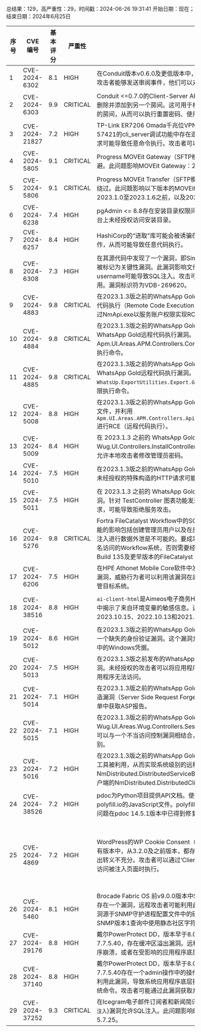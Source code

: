 总结果：129，高严重性：29，时间戳：2024-06-26 19:31:41
开始日期：现在；结束日期：2024年6月25日

| 序号 | CVE 编号 | 基本评分 | 严重性 | 描述 | 参考文献 |
|-----|--------|------------|----------|-------------|------------|
| 1 | CVE-2024-6302 | 8.1  | HIGH | 在Conduit版本v0.6.0及更低版本中，在处理审阅操作时缺乏权限检查，因此，如果攻击者能够发送审阅事件，他们可以对同一服务器上的任何用户的消息进行审阅。 | [1]https://conduit.rs/changelog/#v0-7-0-2024-04-25<br>[2]https://gitlab.com/famedly/conduit/-/releases/v0.7.0 |
| 2 | CVE-2024-6303 | 9.9  | CRITICAL | Conduit <=0.7.0的Client-Server API中存在权限缺失，允许任何别名从一个房间删除并添加到另一个房间。这可用于权限提升，通过将`#admins`别名移动到他们控制的房间，从而可以执行重置密码、使用服务器密钥签署JSON、禁用用户等操作。 | [1]https://conduit.rs/changelog/#v0-8-0-2024-06-12<br>[2]https://gitlab.com/famedly/conduit/-/releases/v0.8.0 |
| 3 | CVE-2024-21827 | 7.2  | HIGH | TP-Link ER7206 Omada千兆位VPN路由器1.4.1版本Build 20240117 Release 57421的cli_server调试功能中存在遗留的调试代码漏洞。一系列精心构造的网络请求可能导致任意命令执行。攻击者可以发送一连串请求来触发此漏洞。 | [1]https://talosintelligence.com/vulnerability_reports/TALOS-2024-1947 |
| 4 | CVE-2024-5805 | 9.1  | CRITICAL | Progress MOVEit Gateway（SFTP模块）中的身份验证不当漏洞允许身份验证规避。此问题影响MOVEit Gateway：2024.0.0. | [1]https://community.progress.com/s/article/MOVEit-Gateway-Critical-Security-Alert-Bulletin-June-2024-CVE-2024-5805<br>[2]https://www.progress.com/moveit |
| 5 | CVE-2024-5806 | 9.1  | CRITICAL | Progress MOVEit Transfer（SFTP模块）中的身份验证不当漏洞可能导致身份验证绕过。此问题影响以下版本的MOVEit Transfer：2023.0.0至2023.0.11之前，2023.1.0至2023.1.6之前，以及2024.0.0至2024.0.2之前。 | [1]https://community.progress.com/s/article/MOVEit-Transfer-Product-Security-Alert-Bulletin-June-2024-CVE-2024-5806<br>[2]https://www.progress.com/moveit |
| 6 | CVE-2024-6238 | 7.4  | HIGH | pgAdmin <= 8.8存在安装目录权限问题。因此，攻击者能够在Debian或RHEL 8平台上未经授权访问安装目录。 | [1]https://github.com/pgadmin-org/pgadmin4/issues/7605 |
| 7 | CVE-2024-6257 | 8.4  | HIGH | HashiCorp的“进取”库可能会被诱骗在已遭恶意修改的Git配置上执行git update操作，从而可能导致任意代码执行。 | [1]https://discuss.hashicorp.com/t/hcsec-2024-13-hashicorp-go-getter-vulnerable-to-code-execution-on-git-update-via-git-config-manipulation/68081 |
| 8 | CVE-2024-6308 | 7.3  | HIGH | 在其源代码中发现了一个漏洞，即Simple Online Hotel Reservation System 1.0，被标记为关键性漏洞。此漏洞影响文件index.php的未知代码。通过操纵参数username可能导致SQL注入。攻击可以来自远程。该漏洞已经被公开，并可能被利用。漏洞标识符为VDB-269620。 | [1]https://github.com/L1OudFd8cl09/CVE/blob/main/25_06_2024_a.md<br>[2]https://vuldb.com/?ctiid.269620<br>[3]https://vuldb.com/?id.269620<br>[4]https://vuldb.com/?submit.363955 |
| 9 | CVE-2024-4883 | 9.8  | CRITICAL | 在2023.1.3版之前的WhatsApp Gold版本中，Progress WhatsApp Gold存在远程代码执行（Remote Code Execution，RCE）漏洞。攻击者无需身份验证，即可通过NmApi.exe以服务账户权限实现RCE。 | [1]https://community.progress.com/s/article/WhatsUp-Gold-Security-Bulletin-June-2024<br>[2]https://www.progress.com/network-monitoring |
| 10 | CVE-2024-4884 | 9.8  | CRITICAL | 在2023.1.3版之前的WhatsApp Gold版本中，存在未经身份验证的Progress WhatsApp Gold远程代码执行漏洞。Apm.UI.Areas.APM.Controllers.CommunityController 允许使用iisapppool权限执行命令。 | [1]https://community.progress.com/s/article/WhatsUp-Gold-Security-Bulletin-June-2024<br>[2]https://www.progress.com/network-monitoring |
| 11 | CVE-2024-4885 | 9.8  | CRITICAL | 在2023.1.3版之前的WhatsApp Gold版本中，存在未经身份验证的Progress WhatsApp Gold远程代码执行漏洞。`WhatsUp.ExportUtilities.Export.GetFileWithoutZip`方法允许使用iisapppool权限执行命令。 | [1]https://community.progress.com/s/article/WhatsUp-Gold-Security-Bulletin-June-2024<br>[2]https://www.progress.com/network-monitoring |
| 12 | CVE-2024-5008 | 8.8  | HIGH | 在2023.1.3版之前的WhatsApp Gold中，具有特定权限的已验证用户可以上传任意文件，并利用`Apm.UI.Areas.APM.Controllers.Api.Applications.AppProfileImportController`进行RCE（远程代码执行）。 | [1]https://community.progress.com/s/article/WhatsUp-Gold-Security-Bulletin-June-2024<br>[2]https://www.progress.com/network-monitoring |
| 13 | CVE-2024-5009 | 8.4  | HIGH | 在 2023.1.3 之前的 WhatsApp Gold 版本中，Wug.UI.Controllers.InstallController.SetAdminPassword 中的不当访问控制漏洞允许本地攻击者修改管理员密码。 | [1]https://community.progress.com/s/article/WhatsUp-Gold-Security-Bulletin-June-2024<br>[2]https://www.progress.com/network-monitoring |
| 14 | CVE-2024-5010 | 7.5  | HIGH | 在2023.1.3版之前的WhatsApp Gold版本中，TestController功能存在一个漏洞。未经授权的特殊构造的HTTP请求可能导致敏感信息泄露。 | [1]https://community.progress.com/s/article/WhatsUp-Gold-Security-Bulletin-June-2024<br>[2]https://www.progress.com/network-monitoring |
| 15 | CVE-2024-5011 | 7.5  | HIGH | 在 2023.1.3 之前的 WhatsApp Gold 版本中，存在一个不受控制的资源消耗漏洞。针对 TestController 图表功能发送一个特殊构造的未经身份验证的 HTTP 请求，可能导致拒绝服务攻击。 | [1]https://community.progress.com/s/article/WhatsUp-Gold-Security-Bulletin-June-2024<br>[2]https://www.progress.com/network-monitoring |
| 16 | CVE-2024-5276 | 9.8  | CRITICAL | Fortra FileCatalyst Workflow中的SQL注入漏洞允许攻击者修改应用程序数据。可能的影响包括创建管理员用户以及在应用程序数据库中删除或修改数据。通过SQL注入进行数据外泄是不可能的。要成功未经身份验证的利用此漏洞，需要启用了匿名访问的Workflow系统，否则需要经过身份验证的用户。此问题影响所有从5.1.6 Build 135及更早版本的FileCatalyst Workflow。 | [1]https://support.fortra.com/filecatalyst/kb-articles/advisory-6-24-2024-filecatalyst-workflow-sql-injection-vulnerability-YmYwYWY4OTYtNTUzMi1lZjExLTg0MGEtNjA0NWJkMDg3MDA0<br>[2]https://www.fortra.com/security/advisory/fi-2024-008<br>[3]https://www.tenable.com/security/research/tra-2024-25 |
| 17 | CVE-2024-6206 | 7.5  | HIGH | 在HPE Athonet Mobile Core软件中发现了一个安全漏洞。核心应用存在代码注入漏洞，威胁行为者可以利用该漏洞在底层容器的权限下执行任意命令，从而完全接管目标系统。 | [1]https://support.hpe.com/hpesc/public/docDisplay?docId=hpesbgn04659en_us&docLocale=en_US |
| 18 | CVE-2024-38516 | 8.8  | HIGH | `ai-client-html`是Aimeos电子商务HTML客户端组件。调试信息意外地在错误日志中揭示了来自环境变量的敏感信息。这个问题已经在版本2024.04.7、2023.10.15、2022.10.13和2021.10.22中得到了修复。 | [1]https://github.com/aimeos/ai-client-html/commit/bb389620ffc3cf4a2f29c11a1e5f512049e0c132<br>[2]https://github.com/aimeos/ai-client-html/security/advisories/GHSA-ppm5-jv84-2xg2 |
| 19 | CVE-2024-5012 | 8.6  | HIGH | 在2023.1.3版之前的WhatsApp Gold版本中，WUGDataAccess.Credentials存在一个缺失的身份验证漏洞。这个漏洞允许未经授权的攻击者泄露存储在产品凭据库中的Windows凭据。 | [1]https://community.progress.com/s/article/WhatsUp-Gold-Security-Bulletin-June-2024<br>[2]https://www.progress.com/network-monitoring |
| 20 | CVE-2024-5013 | 7.5  | HIGH | 在2023.1.3版之前发布的WhatsApp Gold中发现了一个未经身份验证的拒绝服务漏洞。未经授权的攻击者可以将应用程序置于设置管理员密码的安装步骤，从而使应用程序无法访问。 | [1]https://community.progress.com/s/article/WhatsUp-Gold-Security-Bulletin-June-2024<br>[2]https://www.progress.com/network-monitoring |
| 21 | CVE-2024-5014 | 7.1  | HIGH | 在2023.1.3版之前的WhatsApp Gold中，GetASPReport功能存在服务器端请求伪造漏洞（Server Side Request Forgery）。任何已验证的用户都可以从此HTML表单中获取ASP报告。 | [1]https://community.progress.com/s/article/WhatsUp-Gold-Security-Bulletin-June-2024<br>[2]https://www.progress.com/network-monitoring |
| 22 | CVE-2024-5015 | 7.1  | HIGH | 在2023.1.3版之前的WhatsApp Gold版本中，Wug.UI.Areas.Wug.Controllers.SessionController.Update中的已认证SSRF漏洞可以与一个不当访问控制漏洞相结合，使得低权限用户能够提升权限至管理员级别。 | [1]https://community.progress.com/s/article/WhatsUp-Gold-Security-Bulletin-June-2024<br>[2]https://www.progress.com/network-monitoring |
| 23 | CVE-2024-5016 | 7.2  | HIGH | 在2023.1.3版之前的WhatsApp Gold版本中，分布式版安装可以通过使用反序列化工具被利用，从而实现系统级别的远程代码执行。该漏洞存在于服务器端的NmDistributed.DistributedServiceBehavior.OnMessage主要消息处理程序和客户端的NmDistributed.DistributedClient.OnMessage中。 | [1]https://community.progress.com/s/article/WhatsUp-Gold-Security-Bulletin-June-2024<br>[2]https://www.progress.com/network-monitoring |
| 24 | CVE-2024-38526 | 7.2  | HIGH | pdoc为Python项目提供API文档。使用`pdoc --math`生成的文档链接到来自polyfill.io的JavaScript文件。polyfill.io的CDN已被出售，现在提供恶意代码。这个问题在pdoc 14.5.1版本中已得到修复。 | [1]https://github.com/mitmproxy/pdoc/pull/703<br>[2]https://github.com/mitmproxy/pdoc/security/advisories/GHSA-5vgj-ggm4-fg62<br>[3]https://sansec.io/research/polyfill-supply-chain-attack |
| 25 | CVE-2024-4869 | 7.2  | HIGH | WordPress的WP Cookie Consent（适用于GDPR，CCPA和ePrivacy）插件在所有版本中，从3.2.0及之前版本，都存在存储跨站脚本漏洞，因为输入验证不足和输出转义不充分。攻击者可以通过‘Client-IP’头注入任意网页脚本，这些脚本会在用户访问被注入页面时执行。 | [1]https://plugins.trac.wordpress.org/browser/gdpr-cookie-consent/tags/3.2.0/public/class-gdpr-cookie-consent-public.php#L793<br>[2]https://plugins.trac.wordpress.org/browser/gdpr-cookie-consent/tags/3.2.0/public/modules/consent-logs/class-wpl-cookie-consent-consent-logs.php#L570<br>[3]https://www.wordfence.com/threat-intel/vulnerabilities/id/507b2e65-987b-4d4a-8a99-5366048d925e?source=cve |
| 26 | CVE-2024-5460 | 8.1  | HIGH | Brocade Fabric OS 前v9.0.0版本中SNMP（简单网络管理协议）功能的默认配置存在一个漏洞，远程攻击者可能利用此漏洞通过SNMP从受影响设备读取数据。漏洞源于SNMP守护进程配置文件中的硬编码默认社区字符串。攻击者可以通过在SNMP版本1查询中使用静态社区字符串来利用这个漏洞。 | [1]https://support.broadcom.com/web/ecx/support-content-notification/-/external/content/SecurityAdvisories/0/24409 |
| 27 | CVE-2024-29176 | 8.8  | HIGH | 戴尔PowerProtect DD，版本早于8.0，长期支持版7.13.1.0，7.10.1.30，7.7.5.40，存在缓冲区溢出漏洞。远程低权限攻击者可能利用此漏洞，导致应用程序崩溃，或者在受影响的应用程序底层操作系统上以应用程序权限执行任意代码。 | [1]https://www.dell.com/support/kbdoc/en-us/000226148/dsa-2024-219-dell-technologies-powerprotect-dd-security-update-for-multiple-security-vulnerabilities |
| 28 | CVE-2024-37140 | 8.8  | HIGH | 戴尔PowerProtect DD，版本早于8.0，长期支持版(LTS)7.13.1.0、7.10.1.30和7.7.5.40存在一个admin操作中的操作系统命令注入漏洞。远程低权限攻击者可能利用此漏洞，导致系统应用程序底层操作系统以受影响应用的权限执行任意操作系统命令。攻击者可能通过此漏洞获取系统控制权。 | [1]https://www.dell.com/support/kbdoc/en-us/000226148/dsa-2024-219-dell-technologies-powerprotect-dd-security-update-for-multiple-security-vulnerabilities |
| 29 | CVE-2024-37252 | 9.3  | CRITICAL | 在Icegram电子邮件订阅者和新闻简讯中的SQL命令中，对特殊元素的不当中和(`SQL注入`)漏洞允许SQL注入。此问题影响Email Subscribers & Newsletters：从n/a到5.7.25。 | [1]https://patchstack.com/database/vulnerability/email-subscribers/wordpress-email-subscribers-by-icegram-express-plugin-5-7-25-sql-injection-vulnerability?_s_id=cve |